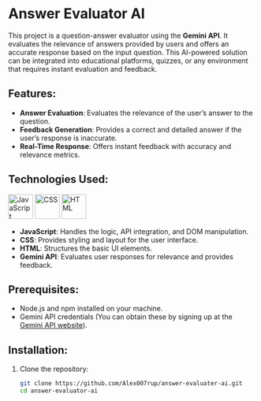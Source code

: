 # Answer Evaluator AI

This project is a question-answer evaluator using the **Gemini API**. It evaluates the relevance of answers provided by users and offers an accurate response based on the input question. This AI-powered solution can be integrated into educational platforms, quizzes, or any environment that requires instant evaluation and feedback.

## Features:
- **Answer Evaluation**: Evaluates the relevance of the user’s answer to the question.
- **Feedback Generation**: Provides a correct and detailed answer if the user’s response is inaccurate.
- **Real-Time Response**: Offers instant feedback with accuracy and relevance metrics.

## Technologies Used:
<p align="left">
  <img src="https://cdn.iconscout.com/icon/free/png-64/javascript-1-225993.png" alt="JavaScript" height="50"/>
  <img src="https://cdn.iconscout.com/icon/free/png-64/css-131-722685.png" alt="CSS" height="50"/>
  <img src="https://cdn.iconscout.com/icon/free/png-64/html5-2474805-2056091.png" alt="HTML" height="50"/>
</p>

- **JavaScript**: Handles the logic, API integration, and DOM manipulation.
- **CSS**: Provides styling and layout for the user interface.
- **HTML**: Structures the basic UI elements.
- **Gemini API**: Evaluates user responses for relevance and provides feedback.
  
## Prerequisites:
- Node.js and npm installed on your machine.
- Gemini API credentials (You can obtain these by signing up at the [Gemini API website](https://www.gemini.com)).

## Installation:

1. Clone the repository:
   ```bash
   git clone https://github.com/Alex007rup/answer-evaluater-ai.git
   cd answer-evaluator-ai
